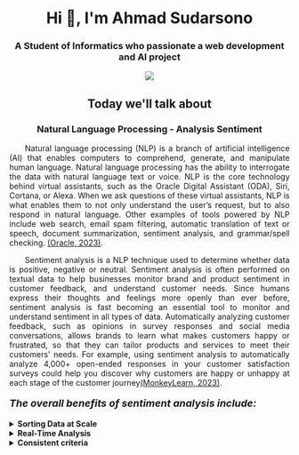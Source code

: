 <h1 align="center">Hi 👋, I'm Ahmad Sudarsono</h1>
<h3 align="center">A Student of Informatics who passionate a web development and AI project</h3>
<p align="center">
    <img align="center" src="https://media.tenor.com/R7CjgAO_z9EAAAAC/kuma-kuma-kuma-bear-sleepy.gif">
</p>

<h2 align="center">Today we'll talk about</h2>
<h3 align="center">Natural Language Processing - Analysis Sentiment</h3>

<p align="justify">&emsp;&emsp;Natural language processing (NLP) is a branch of artificial intelligence (AI) that enables computers to comprehend, generate, and manipulate human language. Natural language processing has the ability to interrogate the data with natural language text or voice.  NLP is the core technology behind virtual assistants, such as the Oracle Digital Assistant (ODA), Siri, Cortana, or Alexa. When we ask questions of these virtual assistants, NLP is what enables them to not only understand the user’s request, but to also respond in natural language. Other examples of tools powered by NLP include web search, email spam filtering, automatic translation of text or speech, document summarization, sentiment analysis, and grammar/spell checking. <a href="https://www.oracle.com/id/artificial-intelligence/what-is-natural-language-processing/#:~:text=Natural%20language%20processing%20(NLP)%20is,natural%20language%20text%20or%20voice.">(Oracle, 2023)</a>.</p>

<p align="justify">&emsp;&emsp;Sentiment analysis is a NLP technique used to determine whether data is positive, negative or neutral. Sentiment analysis is often performed on textual data to help businesses monitor brand and product sentiment in customer feedback, and understand customer needs. Since humans express their thoughts and feelings more openly than ever before, sentiment analysis is fast becoming an essential tool to monitor and understand sentiment in all types of data. Automatically analyzing customer feedback, such as opinions in survey responses and social media conversations, allows brands to learn what makes customers happy or frustrated, so that they can tailor products and services to meet their customers’ needs. For example, using sentiment analysis to automatically analyze 4,000+ open-ended responses in your customer satisfaction surveys could help you discover why customers are happy or unhappy at each stage of the customer journey<a href="https://monkeylearn.com/sentiment-analysis/">(MonkeyLearn, 2023)</a>.</p>

<p style="font-style:italic;font-weight:bold;font-size:18px">The overall benefits of sentiment analysis include:</p>

<details>
<summary style="font-weight:bold;">Sorting Data at Scale</summary>
<p style="margin-left:15px">Can you imagine manually sorting through thousands of tweets, customer support conversations, or surveys? There’s just too much business data to process manually. Sentiment analysis helps businesses process huge amounts of unstructured data in an efficient and cost-effective way.</p>
</details>
<details style="">
<summary style="font-weight:bold;">Real-Time Analysis</summary>
<p style="margin-left:15px">Sentiment analysis can identify critical issues in real-time, for example is a PR crisis on social media escalating? Is an angry customer about to churn? Sentiment analysis models can help you immediately identify these kinds of situations, so you can take action right away.
</p>
</details>
<details>
<summary style="font-weight:bold;">Consistent criteria</summary>
<p style="margin-left:15px">It’s estimated that people only agree around 60-65% of the time when determining the sentiment of a particular text. Tagging text by sentiment is highly subjective, influenced by personal experiences, thoughts, and beliefs. By using a centralized sentiment analysis system, companies can apply the same criteria to all of their data, helping them improve accuracy and gain better insights.</p>
<p style="margin-left:15px">
The applications of sentiment analysis are endless. So, to help you understand how sentiment analysis could benefit your business, let’s take a look at some examples of texts that you could analyze using sentiment analysis. Then, we’ll jump into a real-world example of how Chewy, a pet supplies company, was able to gain a much more nuanced (and useful!) understanding of their reviews through the application of sentiment analysis.</p>
</details>
